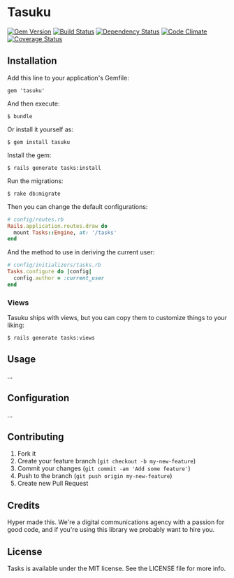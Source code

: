# Tasuku

[![Gem Version](https://img.shields.io/gem/v/tasuku.svg)](https://rubygems.org/gems/tasuku)
[![Build Status](https://img.shields.io/travis/hyperoslo/tasuku.svg)](https://travis-ci.org/hyperoslo/tasuku)
[![Dependency Status](https://img.shields.io/gemnasium/hyperoslo/tasuku.svg)](https://gemnasium.com/hyperoslo/tasuku)
[![Code Climate](https://img.shields.io/codeclimate/github/hyperoslo/tasuku.svg)](https://codeclimate.com/github/hyperoslo/tasuku)
[![Coverage Status](https://img.shields.io/coveralls/hyperoslo/tasuku.svg)](https://coveralls.io/r/hyperoslo/tasuku)

## Installation

Add this line to your application's Gemfile:

    gem 'tasuku'

And then execute:

    $ bundle

Or install it yourself as:

    $ gem install tasuku

Install the gem:

    $ rails generate tasks:install

Run the migrations:

    $ rake db:migrate

Then you can change the default configurations:

```ruby
# config/routes.rb
Rails.application.routes.draw do
  mount Tasks::Engine, at: '/tasks'
end
```

And the method to use in deriving the current user:

```ruby
# config/initializers/tasks.rb
Tasks.configure do |config|
  config.author = :current_user
end
```

### Views

Tasuku ships with views, but you can copy them to customize things to your liking:

```
$ rails generate tasks:views
```

## Usage

...

## Configuration

...

## Contributing

1. Fork it
2. Create your feature branch (`git checkout -b my-new-feature`)
3. Commit your changes (`git commit -am 'Add some feature'`)
4. Push to the branch (`git push origin my-new-feature`)
5. Create new Pull Request

## Credits

Hyper made this. We're a digital communications agency with a passion for good code,
and if you're using this library we probably want to hire you.

## License

Tasks is available under the MIT license. See the LICENSE file for more info.
